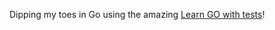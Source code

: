 Dipping my toes in Go using the amazing [Learn GO with tests](https://quii.gitbook.io/learn-go-with-tests/)!
